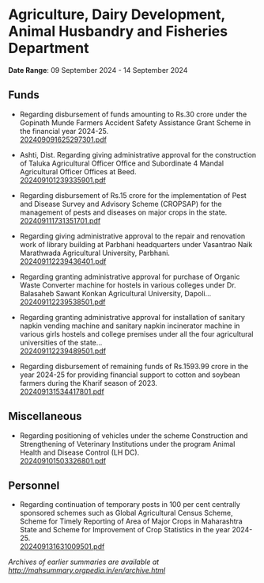 # Agriculture, Dairy Development, Animal Husbandry and Fisheries Department

**Date Range**: 09 September 2024 - 14 September 2024


## Funds
- Regarding disbursement of funds amounting to Rs.30 crore under the Gopinath Munde Farmers Accident Safety Assistance Grant Scheme in the financial year 2024-25.\
  [202409091625297301.pdf](https://gr.maharashtra.gov.in/Site/Upload/Government%20Resolutions/English/202409091625297301.pdf)

- Ashti, Dist. Regarding giving administrative approval for the construction of Taluka Agricultural Officer Office and Subordinate 4 Mandal Agricultural Officer Offices at Beed.\
  [202409101239335901.pdf](https://gr.maharashtra.gov.in/Site/Upload/Government%20Resolutions/English/202409101239335901.pdf)

- Regarding disbursement of Rs.15 crore for the implementation of Pest and Disease Survey and Advisory Scheme (CROPSAP) for the management of pests and diseases on major crops in the state.\
  [202409111731351701.pdf](https://gr.maharashtra.gov.in/Site/Upload/Government%20Resolutions/English/202409111731351701.pdf)

- Regarding giving administrative approval to the repair and renovation work of library building at Parbhani headquarters under Vasantrao Naik Marathwada Agricultural University, Parbhani.\
  [202409112239436401.pdf](https://gr.maharashtra.gov.in/Site/Upload/Government%20Resolutions/English/202409112239436401.pdf)

- Regarding granting administrative approval for purchase of Organic Waste Converter machine for hostels in various colleges under Dr. Balasaheb Sawant Konkan Agricultural University, Dapoli...\
  [202409112239538501.pdf](https://gr.maharashtra.gov.in/Site/Upload/Government%20Resolutions/English/202409112239538501.pdf)

- Regarding granting administrative approval for installation of sanitary napkin vending machine and sanitary napkin incinerator machine in various girls hostels and college premises under all the four agricultural universities of the state...\
  [202409112239489501.pdf](https://gr.maharashtra.gov.in/Site/Upload/Government%20Resolutions/English/202409112239489501.pdf)

- Regarding disbursement of remaining funds of Rs.1593.99 crore in the year 2024-25 for providing financial support to cotton and soybean farmers during the Kharif season of 2023.\
  [202409131534417801.pdf](https://gr.maharashtra.gov.in/Site/Upload/Government%20Resolutions/English/202409131534417801.pdf)

## Miscellaneous
- Regarding positioning of vehicles under the scheme Construction and Strengthening of Veterinary Institutions under the program Animal Health and Disease Control (LH  DC).\
  [202409101503326801.pdf](https://gr.maharashtra.gov.in/Site/Upload/Government%20Resolutions/English/202409101503326801.pdf)

## Personnel
- Regarding continuation of temporary posts in 100 per cent centrally sponsored schemes such as Global Agricultural Census Scheme, Scheme for Timely Reporting of Area of Major Crops in Maharashtra State and Scheme for Improvement of Crop Statistics in the year 2024-25.\
  [202409131631009501.pdf](https://gr.maharashtra.gov.in/Site/Upload/Government%20Resolutions/English/202409131631009501.pdf)


*Archives of earlier summaries are available at http://mahsummary.orgpedia.in/en/archive.html*